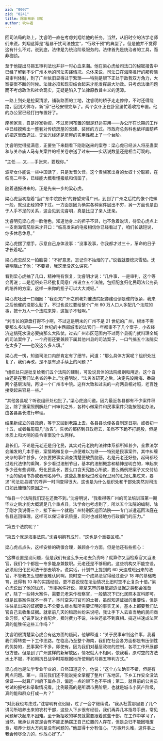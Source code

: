 ```yaml
---
aid: "0007"
zid: "0241"
title: 除旧布新（四）
author: 吹牛者
---
```


回司法局的路上，沈睿明一直在考虑刘翔给他的任务。当然，从旧时空的法学老师们来说，刘翔这算是“粗暴干扰司法独立”，“行政干预”的典型了。但是他并不觉得这有什么不对。说到底，法律是为统治阶级服务的。法律首先是统治者的工具，而非枷锁。

至于他提出马锡五审判法也并非一时心血来潮。他在梁心虎给司法口的秘密报告中已经了解到不少广州本地的司法实践情况。总体来说，司法口在海南推行的那套简易审判体制，到了广州依旧显得过于繁琐――特别是眼下正处于敌我双方角力，大案要案不断的时候。法律必须和现实结合起来才能发挥最大功效。只考虑法律问题而不考虑政治和社会现实，无疑是陷入了法律原教旨主义的泥潭。

一路上到处是挖渠清淤，铺装路面的工地，沈睿明的轿子走走停停，不时还得绕路，回到大佛寺，新“家”已经安顿完毕了。两个女仆正在卧室里忙着收拾布置。他的办公室已经打扫布置好了。

座椅家具，自是抄家物资，不过房间布置的很是舒适实用――办公厅在长期的工作中已经摸索出一整套对传统房屋的改建、装修的方式。市政府总务科也依样画葫芦的把这里改造过。无论光线还是房屋的实用性都上了一个台阶。

沈睿明觉得挺满意，正要坐下来翻看下刚刚送来的案卷：梁心虎已经派人将巫蛊案和与关帝庙人马有关案件的相关卷宗送了过来――实话说数量还是相当可观的。

“主任……又……手张来，要现你。”

波斯女仆能说一些中国话了，只是发音欠佳。这个贵族家出身的女奴十分聪颖，在临高二年多，已经能大概看懂报纸和信函了。

随着通报进来的，正是先来一步的梁心虎。

梁心虎当初抱着“当广东中院院长”的野望来得广州，到到了广州之后忙的像个陀螺一般，就没正经的停下过。一方面是因为确实各种案件层出不穷，另一方面也是由于人手不足的关系，这会见到沈睿明，真是比见了亲人还亲。

沈睿明见梁心虎一脸倦色，知道他身上的担子不轻，也不急着说话，待梁心虎点上一支南海雪茄后来才开口：“临高发来的电报相信你已经看过了，咱们长话短说，你多休息休息。”

梁心虎摆了摆手，示意自己身体没事：“没事没事，你我都才过三十，革命的日子才长着呢。”

梁心虎忽然又一拍脑袋：“不好意思，忘记你不抽烟的了。”说着就要熄灭雪茄。沈睿明阻止了他：“不要紧，我这里没这么讲究。”

看到梁心虎抽了几口，精神稍有恢复，沈睿明才说：“几件事，一是审判，这个等会再说；二是组织处已经批复同意广州设立五个法院，包括配套归化民司法公务员的培养的方案，这样一来你的担子可以大大减轻。”

梁心虎吐出一口烟圈：“我没来广州之前老刘催法院配套建设倒是催的很紧，我来之后他催的没那么勤了。不过也说过要给整个广州 60 万人口人多配几个法院的事，按十万人一个法院来算，这担子不轻啊。”

“刘市长的算盘打得不小啊，不过这是明末的广州不是 21 世纪的广州，根本不需要那么多法院――21 世纪的中西部城市的法官们一年都审不了几个案子，小农经济这锅死水没必要搞那么大阵仗。过去广州市区范围内不过两个县衙门就料理全城的司法案件了，一个府衙还要兼顾下属其他州县的司法案子，一口气搞五个法院实在太多了――也没这么多人填。”

梁心虎一愣，知道司法口内部肯定有了细节，问道：“那么具体方案呢？组织处批复了，我们再改，是不是有点手续上的问题？”

“组织处只是批复给我们五个法院的建制，可没说具体的法院级别和用途。这个自由还是在我们法务省的手上。”沈睿明说，“法务省研究之后，决定先设南海、番禹两个基层法院，再设一个广州市中院。这样大致和过去的一府两县相对照，老百姓接受起来容易一些。”

“其他各县呢？听说组织处也批了。”梁心虎追问道。因为最近各县都有不少案件积淀，除了重案照例解赴广州审判之外，各种小微案件和民事案件只能按照老办法，由各县县长进行审理。

结果新成立的县政府，等于又回到老路上去，各县县长便各自制定日期，或者初一十五，或者每周周几“放告”。告状的都挤到县政府去，虽然不下跪不打屁股，但是本质上和大明的县令审案没什么两样。

县长们，不论是元老还是归化民，其实对元老院的法律体系都所知甚少，全靠法学会编发的几本手册，案情略微复杂一点便难以为继――特别是民事案件，其中纠缠夹杂的事件甚多，仅仅要把事实调查清楚便破费脑筋。若是元老还好些，起码都经过现代法律的熏陶，多少看过法制节目，基本的法制概念和精神是明白的，审起来多少还有些调理。归化民县长，要么口含天宪随心所欲，要么循例把案子又交付给下面的留用书办或者刑名师爷。这些乱象都经过政治保卫局的汇报汇集过来，要求“司法进县城”的呼声一时间变得很大，这也是为什么组织处和干部处突然对司法口如此慷慨的原因之一。

“每县一个法院我们现在还做不到。”沈睿明说，“我看得等广州的司法培训班第一期毕业之后才能大概满足几个重点县。法学会也考虑到了，所以五个法院的编制，除了刚才我说得三个，接下来一个就是广州特别区巡回法院――专门派遣巡回法庭在各县巡回审理。这样可以保证审讯质量，同时也减轻地方行政部门的压力。”

“第五个法院呢？”

“第五个就是海事法院。”沈睿明胸有成竹，“这也是个重要区域。”

梁心虎点点头，这样安排的确很合理，兼顾各个方面。但是他还有些担心：

“这样设置是没问题，但是我们有这么多元老去负责吗？就算你又当检察官又当法官，我们个个都是一专多能身兼数职。元老还是不够用的。这些机构又不能空设，必须用归化民司法干部去填补。说实话，计划书上提到的 60 天速成班出来的法官，不管我怎么想都很难认同啊。原时空一个成熟法官得经过至少 18 年的基础教育，还得有 10 年的实践经验，更不要说现在法治情况比旧时空不止复杂十倍。”梁心虎说出了他的忧虑，“刑事案件好说，能拿来审的慕敏那边证据之类都会准备好，除了一些特大案件，需要元老来作检察官，一般情况下归化民照本宣科即可。但是民事案件就不一样了，本时空来打官司的土著，虽然知道证据的重要性，但是往往拿出来的证据要么不全要么根本和所需要证明的事实无关，基本上都要我们法官自己去收集证据。就拿前几天的租房纠纷来说吧，我让手下人去查当地的民间商业习惯，好说歹说才肯配合，费时费力不说，往往还拿不到真相。搞这些速成法官真的能胜任这些工作吗？”

沈睿明很清楚梁心虎会有这方面的疑问，他解释道：“关于民事审判这件事，我看我们得转变一下工作思路。在临高乃至整个海南，我们在社会各方面都是有压倒性的优势的，民事案件不多，即使有，因为我们对基层政权的控制，各项工作开展都很方便。但是到了广州这样的新解放区，情况就大不相同，依我看，原时空的方法水土不服，不如用抗日战争时期根据地所使用的马锡五审判方式。”

梁心虎也是法学专业毕业的，自然知道这个，他说：“这个方法确实不错，但是有两点问题。第一，目前我们还不能说完全掌握了整片广东地区，下乡工作安全没法保证――就算广州府下属各县，偏远一点的眼下也不平靖；第二，就目前的公务员考试的报考和录取情况看，比例最高的是所谓市民阶层，也就是城市小资产阶级，真的能和群众打成一片？”

“对此我也考虑过，”沈睿明有点迟疑，过了一会才继续说，“我从杜雯那里要了几个讲习所培养出来的农村干部，这些人下乡很有经验，我们再弄几本指导手册，常见问题解决起来不困难。至于新招收的学员就需要跟着这些干部，在工作中学习了。当然，我承认肯定是会有不能正确摆正自己位置的人存在，但是总归不能因噎废食，培养计划大方向是没有问题的。”他显得十分有信心，“万事开头难，这件事上我会倾尽全力的，你放心好了。”
